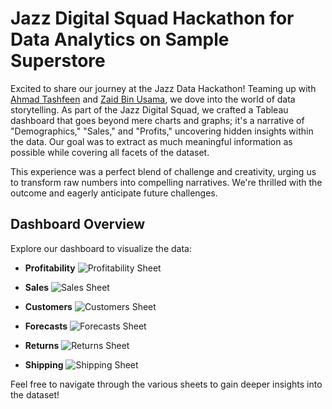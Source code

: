 # Jazz Digital Squad Hackathon for Data Analytics on Sample Superstore

Excited to share our journey at the Jazz Data Hackathon! Teaming up with [Ahmad Tashfeen](https://github.com/ahmadtash7) and [Zaid Bin Usama](https://github.com/zaidbinusama), we dove into the world of data storytelling. As part of the Jazz Digital Squad, we crafted a Tableau dashboard that goes beyond mere charts and graphs; it's a narrative of "Demographics," "Sales," and "Profits," uncovering hidden insights within the data. Our goal was to extract as much meaningful information as possible while covering all facets of the dataset.

This experience was a perfect blend of challenge and creativity, urging us to transform raw numbers into compelling narratives. We're thrilled with the outcome and eagerly anticipate future challenges.

## Dashboard Overview

Explore our dashboard to visualize the data:

- **Profitability**
  ![Profitability Sheet](https://github.com/Lethaldroid/sample_superstore_analysis_jds/assets/94099496/80fb5c5d-710e-4d6e-ae19-e4fff4b44a54)

- **Sales**
  ![Sales Sheet](![2](https://github.com/Lethaldroid/sample_superstore_analysis_jds/assets/94099496/6f3b8a88-97bf-4899-ad7f-89a93084fdd3)
)

- **Customers**
  ![Customers Sheet](![3](https://github.com/Lethaldroid/sample_superstore_analysis_jds/assets/94099496/b275fedf-7bce-481b-9dca-ff36da7bf506)
)

- **Forecasts**
  ![Forecasts Sheet](![4](https://github.com/Lethaldroid/sample_superstore_analysis_jds/assets/94099496/d5b56647-d8fa-48c5-8a4a-618cb0566fe2)
)

- **Returns**
  ![Returns Sheet](![5](https://github.com/Lethaldroid/sample_superstore_analysis_jds/assets/94099496/72ab3fbc-cb0e-4b57-b32a-43c6cc026ae0)
)

- **Shipping**
  ![Shipping Sheet](![6](https://github.com/Lethaldroid/sample_superstore_analysis_jds/assets/94099496/047e742f-a84e-42a7-a5eb-d116c7784077)
)

Feel free to navigate through the various sheets to gain deeper insights into the dataset!
